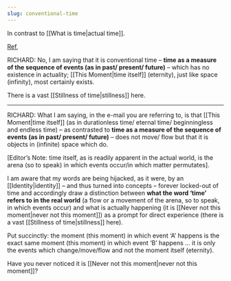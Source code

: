 ```yaml
---
slug: conventional-time
---
```


In contrast to [[What is time|actual time]].

[Ref](http://www.actualfreedom.com.au/richard/selectedcorrespondence/sc-time2.htm),

RICHARD: No, I am saying that it is conventional time – **time as a measure of the sequence of events (as in past/ present/ future)** – which has no existence in actuality; [[This Moment|time itself]] (eternity), just like space (infinity), most certainly exists.

There is a vast [[Stillness of time|stillness]] here.

---

RICHARD: What I am saying, in the e-mail you are referring to, is that [[This Moment|time itself]] (as in durationless time/ eternal time/ beginningless and endless time) – as contrasted to **time as a measure of the sequence of events (as in past/ present/ future)** – does not move/ flow but that it is objects in (infinite) space which do.

[Editor’s Note: time itself, as is readily apparent in the actual world, is the arena (so to speak) in which events occur/in which matter permutates].

I am aware that my words are being hijacked, as it were, by an [[Identity|identity]] – and thus turned into concepts – forever locked-out of time and accordingly draw a distinction between **what the word ‘time’ refers to in the real world** (a flow or a movement of the arena, so to speak, in which events occur) and what is actually happening (it is [[Never not this moment|never not this moment]]) as a prompt for direct experience (there is a vast [[Stillness of time|stillness]] here).

Put succinctly: the moment (this moment) in which event ‘A’ happens is the exact same moment (this moment) in which event ‘B’ happens ... it is only the events which change/move/flow and not the moment itself (eternity).

Have you never noticed it is [[Never not this moment|never not this moment]]?